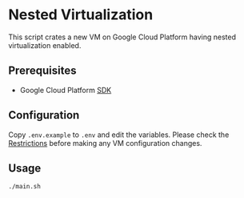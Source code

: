 # Nested Virtualization

This script crates a new VM on Google Cloud Platform having nested
virtualization enabled.

## Prerequisites

- Google Cloud Platform [SDK](https://cloud.google.com/sdk/docs/install)

## Configuration

Copy `.env.example` to `.env` and edit the variables. Please check the [Restrictions](https://cloud.google.com/compute/docs/instances/nested-virtualization/overview#restrictions) before making any VM configuration changes.

## Usage

```
./main.sh
```
